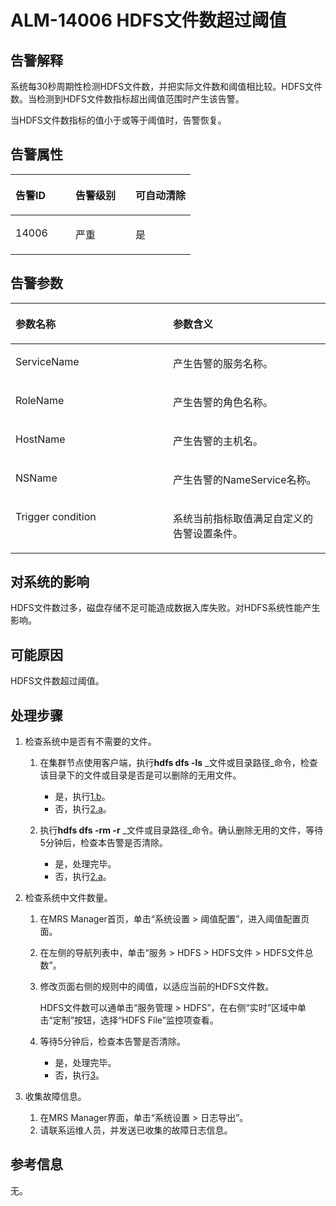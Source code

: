 # ALM-14006 HDFS文件数超过阈值<a name="ZH-CN_TOPIC_0191883095"></a>

## 告警解释<a name="zh-cn_topic_0191813952_section38788755"></a>

系统每30秒周期性检测HDFS文件数，并把实际文件数和阈值相比较。HDFS文件数。当检测到HDFS文件数指标超出阈值范围时产生该告警。

当HDFS文件数指标的值小于或等于阈值时，告警恢复。

## 告警属性<a name="zh-cn_topic_0191813952_section13554483"></a>

<a name="zh-cn_topic_0191813952_table60344938"></a>
<table><thead align="left"><tr id="zh-cn_topic_0191813952_row59011071"><th class="cellrowborder" valign="top" width="33.33333333333333%" id="mcps1.1.4.1.1"><p id="zh-cn_topic_0191813952_p15167431"><a name="zh-cn_topic_0191813952_p15167431"></a><a name="zh-cn_topic_0191813952_p15167431"></a>告警ID</p>
</th>
<th class="cellrowborder" valign="top" width="33.33333333333333%" id="mcps1.1.4.1.2"><p id="zh-cn_topic_0191813952_p20602375"><a name="zh-cn_topic_0191813952_p20602375"></a><a name="zh-cn_topic_0191813952_p20602375"></a>告警级别</p>
</th>
<th class="cellrowborder" valign="top" width="33.33333333333333%" id="mcps1.1.4.1.3"><p id="zh-cn_topic_0191813952_p58179688"><a name="zh-cn_topic_0191813952_p58179688"></a><a name="zh-cn_topic_0191813952_p58179688"></a>可自动清除</p>
</th>
</tr>
</thead>
<tbody><tr id="zh-cn_topic_0191813952_row14934289"><td class="cellrowborder" valign="top" width="33.33333333333333%" headers="mcps1.1.4.1.1 "><p id="zh-cn_topic_0191813952_p1717931"><a name="zh-cn_topic_0191813952_p1717931"></a><a name="zh-cn_topic_0191813952_p1717931"></a>14006</p>
</td>
<td class="cellrowborder" valign="top" width="33.33333333333333%" headers="mcps1.1.4.1.2 "><p id="zh-cn_topic_0191813952_p4934750"><a name="zh-cn_topic_0191813952_p4934750"></a><a name="zh-cn_topic_0191813952_p4934750"></a>严重</p>
</td>
<td class="cellrowborder" valign="top" width="33.33333333333333%" headers="mcps1.1.4.1.3 "><p id="zh-cn_topic_0191813952_p64170449"><a name="zh-cn_topic_0191813952_p64170449"></a><a name="zh-cn_topic_0191813952_p64170449"></a>是</p>
</td>
</tr>
</tbody>
</table>

## 告警参数<a name="zh-cn_topic_0191813952_section54881489"></a>

<a name="zh-cn_topic_0191813952_table30423852"></a>
<table><thead align="left"><tr id="zh-cn_topic_0191813952_row60888739"><th class="cellrowborder" valign="top" width="50%" id="mcps1.1.3.1.1"><p id="zh-cn_topic_0191813952_p33040847"><a name="zh-cn_topic_0191813952_p33040847"></a><a name="zh-cn_topic_0191813952_p33040847"></a>参数名称</p>
</th>
<th class="cellrowborder" valign="top" width="50%" id="mcps1.1.3.1.2"><p id="zh-cn_topic_0191813952_p59062984"><a name="zh-cn_topic_0191813952_p59062984"></a><a name="zh-cn_topic_0191813952_p59062984"></a>参数含义</p>
</th>
</tr>
</thead>
<tbody><tr id="zh-cn_topic_0191813952_row19372405"><td class="cellrowborder" valign="top" width="50%" headers="mcps1.1.3.1.1 "><p id="zh-cn_topic_0191813952_p25660991"><a name="zh-cn_topic_0191813952_p25660991"></a><a name="zh-cn_topic_0191813952_p25660991"></a>ServiceName</p>
</td>
<td class="cellrowborder" valign="top" width="50%" headers="mcps1.1.3.1.2 "><p id="zh-cn_topic_0191813952_p65274381"><a name="zh-cn_topic_0191813952_p65274381"></a><a name="zh-cn_topic_0191813952_p65274381"></a>产生告警的服务名称。</p>
</td>
</tr>
<tr id="zh-cn_topic_0191813952_row50598521"><td class="cellrowborder" valign="top" width="50%" headers="mcps1.1.3.1.1 "><p id="zh-cn_topic_0191813952_p4839561"><a name="zh-cn_topic_0191813952_p4839561"></a><a name="zh-cn_topic_0191813952_p4839561"></a>RoleName</p>
</td>
<td class="cellrowborder" valign="top" width="50%" headers="mcps1.1.3.1.2 "><p id="zh-cn_topic_0191813952_p56460178"><a name="zh-cn_topic_0191813952_p56460178"></a><a name="zh-cn_topic_0191813952_p56460178"></a>产生告警的角色名称。</p>
</td>
</tr>
<tr id="zh-cn_topic_0191813952_row38379555"><td class="cellrowborder" valign="top" width="50%" headers="mcps1.1.3.1.1 "><p id="zh-cn_topic_0191813952_p21736211"><a name="zh-cn_topic_0191813952_p21736211"></a><a name="zh-cn_topic_0191813952_p21736211"></a>HostName</p>
</td>
<td class="cellrowborder" valign="top" width="50%" headers="mcps1.1.3.1.2 "><p id="zh-cn_topic_0191813952_p15802639"><a name="zh-cn_topic_0191813952_p15802639"></a><a name="zh-cn_topic_0191813952_p15802639"></a>产生告警的主机名。</p>
</td>
</tr>
<tr id="zh-cn_topic_0191813952_row8006030"><td class="cellrowborder" valign="top" width="50%" headers="mcps1.1.3.1.1 "><p id="zh-cn_topic_0191813952_p44508680"><a name="zh-cn_topic_0191813952_p44508680"></a><a name="zh-cn_topic_0191813952_p44508680"></a>NSName</p>
</td>
<td class="cellrowborder" valign="top" width="50%" headers="mcps1.1.3.1.2 "><p id="zh-cn_topic_0191813952_p48433347"><a name="zh-cn_topic_0191813952_p48433347"></a><a name="zh-cn_topic_0191813952_p48433347"></a>产生告警的NameService名称。</p>
</td>
</tr>
<tr id="zh-cn_topic_0191813952_row33246944"><td class="cellrowborder" valign="top" width="50%" headers="mcps1.1.3.1.1 "><p id="zh-cn_topic_0191813952_p8647967"><a name="zh-cn_topic_0191813952_p8647967"></a><a name="zh-cn_topic_0191813952_p8647967"></a>Trigger condition</p>
</td>
<td class="cellrowborder" valign="top" width="50%" headers="mcps1.1.3.1.2 "><p id="zh-cn_topic_0191813952_p29396722"><a name="zh-cn_topic_0191813952_p29396722"></a><a name="zh-cn_topic_0191813952_p29396722"></a>系统当前指标取值满足自定义的告警设置条件。</p>
</td>
</tr>
</tbody>
</table>

## 对系统的影响<a name="zh-cn_topic_0191813952_section24171358"></a>

HDFS文件数过多，磁盘存储不足可能造成数据入库失败。对HDFS系统性能产生影响。

## 可能原因<a name="zh-cn_topic_0191813952_section16215635"></a>

HDFS文件数超过阈值。

## 处理步骤<a name="zh-cn_topic_0191813952_section11722994"></a>

1.  检查系统中是否有不需要的文件。
    1.  在集群节点使用客户端，执行**hdfs dfs -ls** _文件或目录路径_命令，检查该目录下的文件或目录是否是可以删除的无用文件。
        -   是，执行[1.b](#zh-cn_topic_0191813952_alm-14006_mmccppss_step4)。
        -   否，执行[2.a](#zh-cn_topic_0191813952_yt16)。

    2.  <a name="zh-cn_topic_0191813952_alm-14006_mmccppss_step4"></a>执行**hdfs dfs -rm -r** _文件或目录路径_命令。确认删除无用的文件，等待5分钟后，检查本告警是否清除。
        -   是，处理完毕。
        -   否，执行[2.a](#zh-cn_topic_0191813952_yt16)。

2.  检查系统中文件数量。
    1.  <a name="zh-cn_topic_0191813952_yt16"></a>在MRS Manager首页，单击“系统设置 \> 阈值配置”，进入阈值配置页面。
    2.  在左侧的导航列表中，单击“服务 \> HDFS \> HDFS文件 \> HDFS文件总数”。
    3.  修改页面右侧的规则中的阈值，以适应当前的HDFS文件数。

        HDFS文件数可以通单击“服务管理 \> HDFS”，在右侧“实时”区域中单击“定制”按钮，选择“HDFS File”监控项查看。

    4.  等待5分钟后，检查本告警是否清除。
        -   是，处理完毕。
        -   否，执行[3](#zh-cn_topic_0191813952_li572522141314)。

3.  <a name="zh-cn_topic_0191813952_li572522141314"></a>收集故障信息。
    1.  在MRS Manager界面，单击“系统设置 \> 日志导出”。
    2.  请联系运维人员，并发送已收集的故障日志信息。


## 参考信息<a name="zh-cn_topic_0191813952_section38398082"></a>

无。

